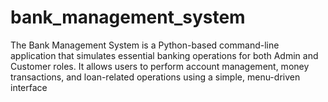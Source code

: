 # bank_management_system
The Bank Management System is a Python-based command-line application that simulates essential banking operations for both Admin and Customer roles. It allows users to perform account management, money transactions, and loan-related operations using a simple, menu-driven interface

